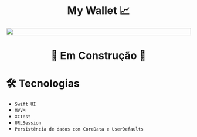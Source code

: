 <h1 align="center">My Wallet 📈</h1>
<div align="center">
  <div style="display: flex">
    <img align="center" style="width: 100%" src="" />
  </div>
</div>

<h1 align="center">🚧 Em Construção 🚧</h1>

# 🛠️ Tecnologias

- ```Swift UI```
- ```MVVM```
- ```XCTest```
- ```URLSession```
- ```Persistência de dados com CoreData e UserDefaults```
